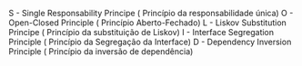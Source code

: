 S - Single Responsability Principe ( Princípio da responsabilidade única)
O - Open-Closed Principle ( Princípio Aberto-Fechado)
L - Liskov Substitution Principe ( Princípio da substituição de Liskov)
I - Interface Segregation Principle ( Princípio da Segregação da Interface)
D - Dependency Inversion Principle ( Princípio da inversão de dependência)
